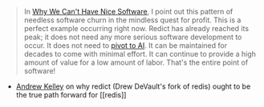 > In [Why We Can't Have Nice Software](https://andrewkelley.me/post/why-we-cant-have-nice-software.html), I point out this pattern of needless software churn in the mindless quest for profit. This is a perfect example occurring right now. Redict has already reached its peak; it does not need any more serious software development to occur. It does not need to [pivot to AI](https://redis.com/blog/the-future-of-redis/). It can be maintained for decades to come with minimal effort. It can continue to provide a high amount of value for a low amount of labor. That's the entire point of software!

- [Andrew Kelley](https://andrewkelley.me/post/redis-renamed-to-redict.html) on why redict (Drew DeVault's fork of redis) ought to be the true path forward for [[redis]]